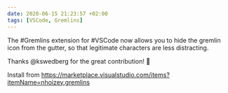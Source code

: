 ```yaml
---
date: 2020-06-15 21:23:57 +02:00
tags: [VSCode, Gremlins]
---
```


The #Gremlins extension for #VSCode now allows you to hide the gremlin icon from the gutter, so that legitimate characters are less distracting.

Thanks @kswedberg for the great contribution! 🙏

Install from https://marketplace.visualstudio.com/items?itemName=nhoizey.gremlins